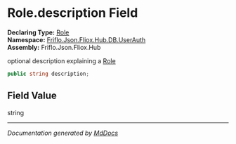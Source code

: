 ﻿<!--  
  <auto-generated>   
    The contents of this file were generated by a tool.  
    Changes to this file may be list if the file is regenerated  
  </auto-generated>   
-->

# Role.description Field

**Declaring Type:** [Role](../index.md)  
**Namespace:** [Friflo.Json.Fliox.Hub.DB.UserAuth](../../index.md)  
**Assembly:** Friflo.Json.Fliox.Hub

optional description explaining a [Role](../index.md)

```csharp
public string description;
```

## Field Value

string

___

*Documentation generated by [MdDocs](https://github.com/ap0llo/mddocs)*
